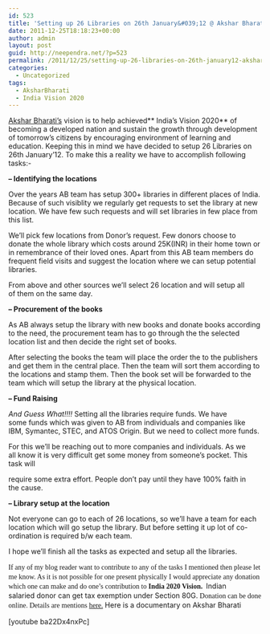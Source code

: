 ```yaml
---
id: 523
title: 'Setting up 26 Libraries on 26th January&#039;12 @ Akshar Bharati'
date: 2011-12-25T18:18:23+00:00
author: admin
layout: post
guid: http://neependra.net/?p=523
permalink: /2011/12/25/setting-up-26-libraries-on-26th-january12-akshar-bharati/
categories:
  - Uncategorized
tags:
  - AksharBharati
  - India Vision 2020
---
```

[Akshar Bharati&#8217;s](http://www.aksharbharati.org/) vision is to help achieved** India’s Vision 2020** of becoming a developed nation and sustain the growth through development of tomorrow’s citizens by encouraging environment of learning and education. Keeping this in mind we have decided to setup 26 Libraries on 26th January&#8217;12. To make this a reality we have to accomplish following tasks:-
  
**&#8211; Identifying the locations**
  
Over the years AB team has setup 300+ libraries in different places of India. Because of such visiblity we regularly get requests to set the library at new location. We have few such requests and will set libraries in few place from this list.
  
We&#8217;ll pick few locations from Donor&#8217;s request. Few donors choose to donate the whole library which costs around 25K(INR) in their home town or in remembrance of their loved ones. Apart from this AB team members do frequent field visits and suggest the location where we can setup potential libraries.
  
From above and other sources we&#8217;ll select 26 location and will setup all of them on the same day.
  
**&#8211; Procurement of the books**
  
As AB always setup the library with new books and donate books according to the need, the procurement team has to go through the the selected location list and then decide the right set of books.
  
After selecting the books the team will place the order the to the publishers and get them in the central place. Then the team will sort them according to the locations and stamp them. Then the book set will be forwarded to the team which will setup the library at the physical location.
  
**&#8211; Fund Raising**
  
_And Guess What!!!!_ Setting all the libraries require funds. We have some funds which was given to AB from individuals and companies like IBM, Symantec, STEC, and ATOS Origin. But we need to collect more funds.
  
For this we&#8217;ll be reaching out to more companies and individuals. As we all know it is very difficult get some money from someone&#8217;s pocket. This task will
  
require some extra effort. People don&#8217;t pay until they have 100% faith in the cause.
  
**&#8211; Library setup at the location**
  
Not everyone can go to each of 26 locations, so we&#8217;ll have a team for each location which will go setup the library. But before setting it up lot of co-ordination is required b/w each team.
  
I hope we&#8217;ll finish all the tasks as expected and setup all the libraries.
  
<span class="Apple-style-span" style="font-family: Georgia, 'Times New Roman', 'Bitstream Charter', Times, serif; font-size: 14px; line-height: 19px; white-space: normal;">If any of my blog reader want to contribute to any of the tasks I mentioned then please let me know. As it is not possible for one present physically I would appreciate any donation which one can make and do one&#8217;s contribution to </span><strong style="font-family: Georgia, 'Times New Roman', 'Bitstream Charter', Times, serif; font-size: 14px; line-height: 19px; white-space: normal;">India 2020 Vision.  </strong>Indian salaried donor can get tax exemption under Section 80G.<strong style="font-family: Georgia, 'Times New Roman', 'Bitstream Charter', Times, serif; font-size: 14px; line-height: 19px; white-space: normal;"> </strong><span class="Apple-style-span" style="font-family: Georgia, 'Times New Roman', 'Bitstream Charter', Times, serif; font-size: 14px; line-height: 19px; white-space: normal;">Donation can be done online. Details are mentions </span><a style="font-family: Georgia, 'Times New Roman', 'Bitstream Charter', Times, serif; font-size: 14px; line-height: 19px; white-space: normal;" href="http://www.aksharbharati.org/Donate.aspx">here.</a> Here is a documentary on Akshar Bharati
  
[youtube ba22Dx4nxPc]